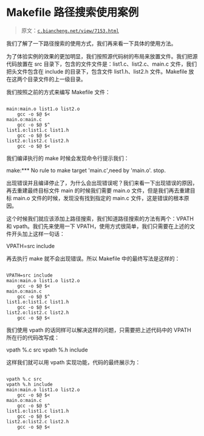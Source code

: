 # Makefile 路径搜索使用案例

> 原文：[`c.biancheng.net/view/7153.html`](http://c.biancheng.net/view/7153.html)

我们了解了一下路径搜索的使用方式，我们再来看一下具体的使用方法。

为了体验实例的效果的更加明显，我们按照源代码树的布局来放置文件。我们把源代码放置在 src 目录下，包含的文件文件是：list1.c、list2.c、main.c 文件，我们把头文件包含在 include 的目录下，包含文件 list1.h、list2.h 文件。Makefile 放在这两个目录文件的上一级目录。

我们按照之前的方式来编写 Makefile 文件：

```

main:main.o list1.o list2.o
    gcc -o $@ $<
main.o:main.c
    gcc -o $@ $^
list1.o:list1.c list1.h
    gcc -o $@ $<
list2.o:list2.c list2.h
    gcc -o $@ $<

```

我们编译执行的 make 时候会发现命令行提示我们：

make:*** No rule to make target 'main.c',need by 'main.o'. stop.

出现错误并且编译停止了，为什么会出现错误呢？我们来看一下出现错误的原因，再去重建最终目标文件 main 的时候我们需要 main.o 文件，但是我们再去重建目标 main.o 文件的时候，发现没有找到指定的 main.c 文件，这是错误的根本原因。

这个时候我们就应该添加上路径搜索，我们知道路径搜索的方法有两个：VPATH 和 vpath。我们先来使用一下 VPATH，使用方式很简单，我们只需要在上述的文件开头加上这样一句话：

VPATH=src include

再去执行 make 就不会出现错误。所以 Makefile 中的最终写法是这样的：

```

VPATH=src include
main:main.o list1.o list2.o
    gcc -o $@ $<
main.o:main.c
    gcc -o $@ $^
list1.o:list1.c list1.h
    gcc -o $@ $<
list2.o:list2.c list2.h
    gcc -o $@ $<

```

我们使用 vpath 的话同样可以解决这样的问题，只需要把上述代码中的 VPATH 所在行的代码改写成：

vpath %.c src
vpath %.h include

这样我们就可以用 vpath 实现功能，代码的最终展示为：

```

vpath %.c src
vpath %.h include
main:main.o list1.o list2.o
    gcc -o $@ $<
main.o:main.c
    gcc -o $@ $^
list1.o:list1.c list1.h
    gcc -o $@ $<
list2.o:list2.c list2.h
    gcc -o $@ $<

```